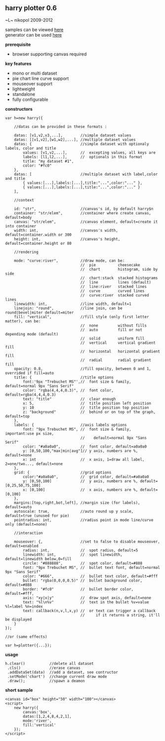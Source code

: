 harry plotter 0.6
-----------------
~L~ nikopol 2009-2012

samples can be viewed [here](http://nikopol.github.com/Harry-Plotter/)  
generator can be used [here](http://nikopol.github.com/Harry-Plotter/generator.html)

**prerequisite**

  - browser supporting canvas required

**key features**

  - mono or multi dataset
  - pie chart line curve support
  - mouseover support
  - lightweight
  - standalone
  - fully configurable

**constructors**

	var h=new harry({

		//datas can be provided in these formats :
		
		datas: [v1,v2,v3,...],        //simple dataset values
		datas: [[v1,v2],[w1,w2],...], //multiple dataset values
		datas: {                      //simple dataset with optionaly labels, color and title
			values: [v1,v2,...],      //  excepting values, all keys are
			labels: [l1,l2,...],      //  optionals in this format
			title: "my dataset #1",
			color: "#fc0"
		},
		datas: [                      //multiple dataset with label,color and title
			{ values:[...],labels:[...],title:"...",color:"..." },
			{ values:[...],labels:[...],title:"...",color:"..." }
		],

		//context

		id: "str",                    //canvas's id, by default harry$n
		container: "str/elem",	      //container where create canvas, default=body
		canvas: "str/elem",           //canvas element, default=create it into container
		width: int,                   //canvas's width, default=container.width or 300
		height: int,                  //canvas's height, default=container.height or 80
		
		//rendering

		mode: "curve:river",          //draw mode, can be:
		                              //  pie          cheesecake
		                              //  chart        histogram, side by side
		                              //  chart:stack  stacked histograms
		                              //  line         lines (default)
		                              //  line:river   stacked lines
		                              //  curve        curved lines
		                              //  curve:river  stacked curved lines
		linewidth: int,               //line width, default=1
		linejoin: "round",            //line join, can be round|bevel|miter default=miter
		fill: "vertical",             //fill style (only first letter matter), can be:
		                              //  none         without fills
		                              //  auto         fill or not depending mode (default)
		                              //  solid        uniform fill
		                              //  vertical     vertical gradient fill
		                              //  horizontal   horizontal gradient fill
		                              //  radial       radial gradient fill
		opacity: 0.8,                 //fill opacity, between 0 and 1, overrided if fill=auto
		title: {                      //title options
			font:'9px "Trebuchet MS"',//  font size & family, default=normal 9px "Sans Serif"
			color: "rgba(4,4,4,0.3)", //  font color, default=rgba(4,4,4,0.3)
			text: "title"             //  clear enough
			x: 5,                     //  title position left position
			y: 10                     //  title position top position
			z: "background"           //  behind or on top of the graph, default=top
		},
		labels: {                     //axis labels options
			font: "9px Trebuchet MS", //  font size & family, important:use px size,
			                          //    default=normal 9px "Sans Serif"
			color: "#a0a0a0",         //  font color, default=a0a0a0
			y: [0,50,100,"max|min|avg"]// y axis, numbers are %, default=none
			x: int                    //  x axis, 1=draw all label, 2=one/two..., default=none
		},
		grid: {                       //grid options
			color:"#a0a0a0",          //  grid color, default=#a0a0a0
			y: [0,50,100]             //  y axis, numbers are %, default=[0,25,50,75,100]
			x: [0,100]                //  x axis, numbers are %, default=[0,100]
		},
		margins:[top,right,bot,left], //margin size (for labels), default=auto
		autoscale: true,              //auto round up y scale, default=true (unused for pie)
		pointradius: int,             //radius point in mode line/curve only (default=none)

		//interaction

		mouseover: {,                 //set to false to disable mouseover, default=enabled
			radius: int,              //  spot radius, default=5
			linewidth: int,           //  spot linewidth, default=linewidth below,0=fill
			circle: "#888888",        //  spot color, default=#888
			font: "9px Trebuchet MS", //  bullet text font, default=normal 9px "Sans Serif"
			color: "#666",            //  bullet text color, default=#fff
			bullet: "rgba(0,0,0,0.5)" //  bullet background color, default=#888
			border: "#fc0"            //  bullet border color, default=#fff,
			axis: "xy|x|y"            //  draw spot axis, default=none
			text: "%l\n%v"            //  text in the bullet %v=value %l=label %n=index
			text: callback(n,v,l,x,y) //  or text can trigger a callback
			                          //     if it returns a string, it'll be displayed
		}
	});

	//or (same effects)

	var h=plotter({...});

**usage**

	h.clear()           //delete all dataset
	 .cls()             //erase canvas
	 .addDataSet(data)  //add a dataset, see contructor
	 .setMode('chart')  //change current draw mode
	 .draw();           //spawn a deamon

**short sample**

	<canvas id="box" height="50" width="100"></canvas>
	<script>
		new harry({
			canvas:'box',
			datas:[1,2,4,8,4,2,1],
			mode:'river',
			fill:'vertical'
		});
	</script>
